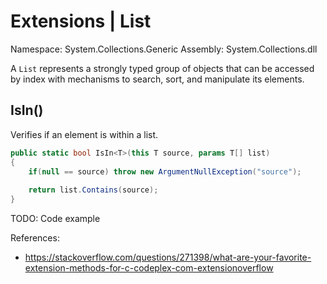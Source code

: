 # Extensions | List<T>

Namespace: System.Collections.Generic
Assembly: System.Collections.dll

A `List` represents a strongly typed group of objects that can be accessed by index with mechanisms to search, sort, and manipulate its elements.
<br>


## IsIn()

Verifies if an element is within a list.

```csharp
public static bool IsIn<T>(this T source, params T[] list)
{
	if(null == source) throw new ArgumentNullException("source");
  
	return list.Contains(source);
}
```

TODO: Code example





References:
- https://stackoverflow.com/questions/271398/what-are-your-favorite-extension-methods-for-c-codeplex-com-extensionoverflow



